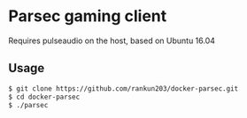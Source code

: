 # Parsec gaming client

Requires pulseaudio on the host, based on Ubuntu 16.04

## Usage

```bash
$ git clone https://github.com/rankun203/docker-parsec.git
$ cd docker-parsec
$ ./parsec
```
